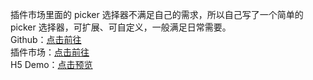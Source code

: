 插件市场里面的 picker 选择器不满足自己的需求，所以自己写了一个简单的 picker 选择器，可扩展、可自定义，一般满足日常需要。  
Github：[点击前往](https://github.com/liub1934/uni-lb-picker)  
插件市场：[点击前往](https://ext.dcloud.net.cn/plugin?id=1111)  
H5 Demo：[点击预览](https://github.liubing.me/uni-lb-picker)
